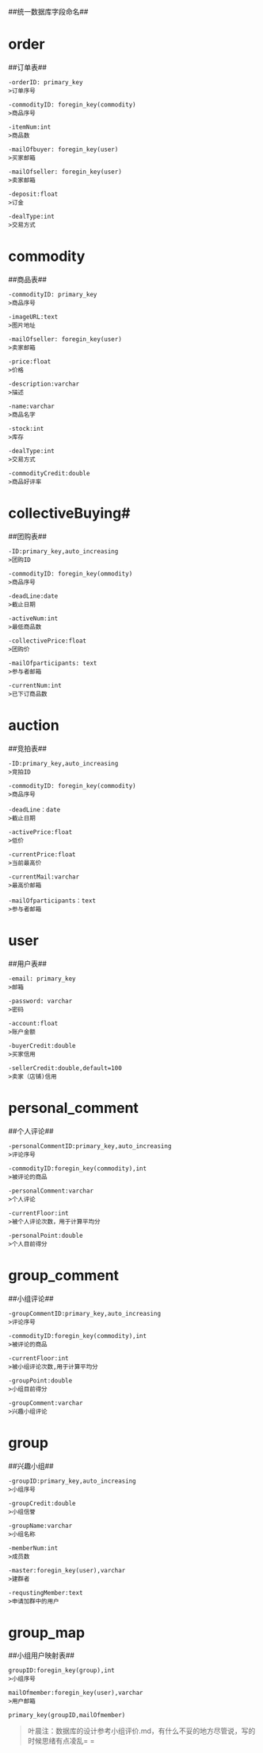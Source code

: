 ##统一数据库字段命名##

# order #
##订单表##
    
    -orderID: primary_key
    >订单序号
    
    -commodityID: foregin_key(commodity)
    >商品序号
    
    -itemNum:int
    >商品数
    
    -mailOfbuyer: foregin_key(user)
    >买家邮箱
    
    -mailOfseller: foregin_key(user)
    >卖家邮箱
    
    -deposit:float
    >订金
    
    -dealType:int
    >交易方式
    
    
# commodity #
##商品表##

    -commodityID: primary_key
    >商品序号
    
    -imageURL:text
    >图片地址
    
    -mailOfseller: foregin_key(user)
    >卖家邮箱
    
    -price:float
    >价格
    
    -description:varchar
    >描述
    
    -name:varchar
    >商品名字
    
    -stock:int
    >库存
    
    -dealType:int
    >交易方式
    
    -commodityCredit:double
    >商品好评率
    
# collectiveBuying#
##团购表##

    -ID:primary_key,auto_increasing
    >团购ID
    
    -commodityID: foregin_key(ommodity)
    >商品序号
    
    -deadLine:date
    >截止日期
    
    -activeNum:int 
    >最低商品数
    
    -collectivePrice:float
    >团购价
    
    -mailOfparticipants: text
    >参与者邮箱
    
    -currentNum:int 
    >已下订商品数
    
    
# auction #
##竞拍表##

    -ID:primary_key,auto_increasing
    >竞拍ID
    
    -commodityID: foregin_key(commodity)
    >商品序号
    
    -deadLine：date
    >截止日期
    
    -activePrice:float
    >低价
    
    -currentPrice:float
    >当前最高价
    
    -currentMail:varchar
    >最高价邮箱
    
    -mailOfparticipants：text
    >参与者邮箱
    
    
# user #
##用户表##

    -email: primary_key
    >邮箱
    
    -password: varchar
    >密码
    
    -account:float
    >账户金额
    
    -buyerCredit:double
    >买家信用
    
    -sellerCredit:double,default=100
    >卖家（店铺)信用
    
# personal_comment #
##个人评论##

    -personalCommentID:primary_key,auto_increasing
    >评论序号
    
    -commodityID:foregin_key(commodity),int
    >被评论的商品
    
    -personalComment:varchar
    >个人评论
    
    -currentFloor:int
    >被个人评论次数，用于计算平均分
    
    -personalPoint:double
    >个人目前得分
    
# group_comment #
##小组评论##
    
    -groupCommentID:primary_key,auto_increasing
    >评论序号
    
    -commodityID:foregin_key(commodity),int
    >被评论的商品
    
    -currentFloor:int
    >被小组评论次数,用于计算平均分
    
    -groupPoint:double
    >小组目前得分
    
    -groupComment:varchar
    >兴趣小组评论
    
    
# group #
##兴趣小组##

    -groupID:primary_key,auto_increasing
    >小组序号
    
    -groupCredit:double
    >小组信誉
    
    -groupName:varchar
    >小组名称
    
    -memberNum:int
    >成员数
    
    -master:foregin_key(user),varchar
    >建群者
    
    -requstingMember:text
    >申请加群中的用户
    
# group_map #
##小组用户映射表##

    groupID:foregin_key(group),int
    >小组序号
    
    mailOfmember:foregin_key(user),varchar
    >用户邮箱
    
    primary_key(groupID,mailOfmember)


>叶晨注：数据库的设计参考小组评价.md，有什么不妥的地方尽管说，写的时候思绪有点凌乱= =